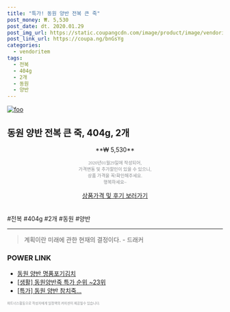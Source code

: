 ```yaml
--- 
title: "특가! 동원 양반 전복 큰 죽" 
post_money: ₩. 5,530 
post_date: dt. 2020.01.29 
post_img_url: https://static.coupangcdn.com/image/product/image/vendoritem/2019/09/17/3007381129/313132d1-250a-4f27-9671-2fd4eb53e772.jpg 
post_link_url: https://coupa.ng/bnGsYg 
categories: 
  - vendoritem 
tags: 
  - 전복 
  - 404g 
  - 2개 
  - 동원 
  - 양반 
--- 
```

[![foo](https://static.coupangcdn.com/image/product/image/vendoritem/2019/09/17/3007381129/313132d1-250a-4f27-9671-2fd4eb53e772.jpg)](https://coupa.ng/bnGsYg) 

## 동원 양반 전복 큰 죽, 404g, 2개 
<p style="text-align: center;">**₩ 5,530**</p> 
<p style="text-align: center;"><span style="color: #898c8f; font-family: Georgia,Times,serif; font-size: 0.75em;">2020년01월29일에 작성되어, <br>가격변동 및 추가할인이 있을 수 있으니,<br> 상품 가격을 꼭!확인해주세요.<br>행복하세요~</span> 
</p>	 
<div markdown="0" style="text-align: center;"><a href="https://coupa.ng/bnGsYg" class="btn btn--success">상품가격 및 후기 보러가기</a></div> 
<br><br> 
  #전복 #404g #2개 #동원 #양반 
<hr> 

> 계획이란 미래에 관한 현재의 결정이다. - 드래커 


### POWER LINK

* <a href="https://blog.naver.com/santokki14/221780228342" target="_blank">동원 양반 명품포기김치</a>
* <a href="https://blog.naver.com/sakai111/221788438889" target="_blank"> [생활] 동원양반죽 특가 순위 ~23위</a>
* <a href="https://blog.naver.com/santokki14/221788913530" target="_blank">[특가] 동원 양반 참치죽...</a>

<span style="color: #898c8f; font-family: Georgia,Times,serif; font-size: 0.55em;">파트너스활동으로 작성자에게 일정액의 커미션이 제공될수 있습니다.</span> 
